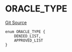 # ORACLE_TYPE
[Git Source](https://github.com/thrackle-io/tron/blob/cbc87814d6bed0b3e71e8ab959486c532d05c771/src/protocol/economic/ruleProcessor/RuleCodeData.sol)


```solidity
enum ORACLE_TYPE {
    DENIED_LIST,
    APPROVED_LIST
}
```

